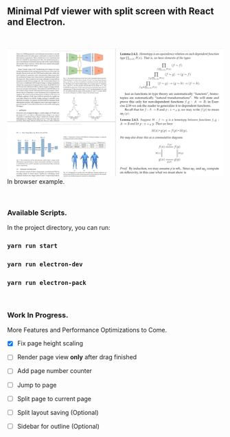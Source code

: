 ## Minimal Pdf viewer with split screen with React and Electron. 
<br>

![Example](example.png)
In browser example.

<br>

### Available Scripts.
In the project directory, you can run:

### `yarn run start`
### `yarn run electron-dev`
### `yarn run electron-pack`

<br>

### Work In Progress.
More Features and Performance Optimizations to Come.<br>

- [x] Fix page height scaling
- [ ] Render page view **only** after drag finished
- [ ] Add page number counter
- [ ] Jump to page
- [ ] Split page to current page 
- [ ] Split layout saving (Optional)
- [ ] Sidebar for outline (Optional)

